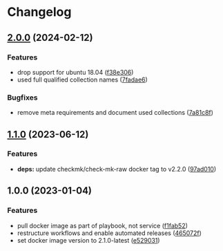 # Changelog

## [2.0.0](https://github.com/rolehippie/checkmk/compare/v1.1.0...v2.0.0) (2024-02-12)


### Features

* drop support for ubuntu 18.04 ([f38e306](https://github.com/rolehippie/checkmk/commit/f38e306f7ec26fc5eb2c17eae29fd759778f88d4))
* used full qualified collection names ([7fadae6](https://github.com/rolehippie/checkmk/commit/7fadae6b53052de1368d3576ae5056e238c0e6dd))


### Bugfixes

* remove meta requirements and document used collections ([7a81c8f](https://github.com/rolehippie/checkmk/commit/7a81c8f88561bda5e1181a67f2a2e349bfc93ddb))

## [1.1.0](https://github.com/rolehippie/checkmk/compare/v1.0.0...v1.1.0) (2023-06-12)


### Features

* **deps:** update checkmk/check-mk-raw docker tag to v2.2.0 ([97ad010](https://github.com/rolehippie/checkmk/commit/97ad0102a30f16058bcbfad4d70455b795860d40))

## 1.0.0 (2023-01-04)


### Features

* pull docker image as part of playbook, not service ([f1fab52](https://github.com/rolehippie/checkmk/commit/f1fab52d57eec0e4318284782f11be68c7417faa))
* restructure workflows and enable automated releases ([465072f](https://github.com/rolehippie/checkmk/commit/465072f115b7a54bd0c6da89f741f68d8e00e167))
* set docker image version to 2.1.0-latest ([e529031](https://github.com/rolehippie/checkmk/commit/e529031c00e7365b788906d04da9b572c82e74be))

